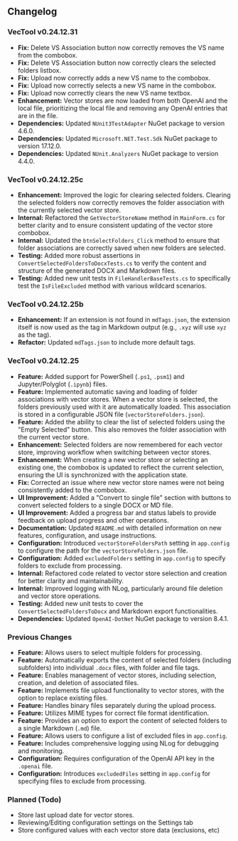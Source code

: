 ## Changelog

### VecTool v0.24.12.31

*   **Fix:** Delete VS Association button now correctly removes the VS name from the combobox.
*   **Fix:** Delete VS Association button now correctly clears the selected folders listbox.
*   **Fix:** Upload now correctly adds a new VS name to the combobox.
*   **Fix:** Upload now correctly selects a new VS name in the combobox.
*   **Fix:** Upload now correctly clears the new VS name textbox.
*   **Enhancement:** Vector stores are now loaded from both OpenAI and the local file, prioritizing the local file and removing any OpenAI entries that are in the file.
*   **Dependencies:** Updated `NUnit3TestAdapter` NuGet package to version 4.6.0.
*   **Dependencies:** Updated `Microsoft.NET.Test.Sdk` NuGet package to version 17.12.0.
*   **Dependencies:** Updated `NUnit.Analyzers` NuGet package to version 4.4.0.

### VecTool v0.24.12.25c

*   **Enhancement:** Improved the logic for clearing selected folders. Clearing the selected folders now correctly removes the folder association with the currently selected vector store.
*   **Internal:** Refactored the `GetVectorStoreName` method in `MainForm.cs` for better clarity and to ensure consistent updating of the vector store combobox.
*   **Internal:** Updated the `btnSelectFolders_Click` method to ensure that folder associations are correctly saved when new folders are selected.
*   **Testing:** Added more robust assertions in `ConvertSelectedFoldersToDocxTests.cs` to verify the content and structure of the generated DOCX and Markdown files.
*   **Testing:** Added new unit tests in `FileHandlerBaseTests.cs` to specifically test the `IsFileExcluded` method with various wildcard scenarios.

### VecTool v0.24.12.25b

*   **Enhancement:** If an extension is not found in `mdTags.json`, the extension itself is now used as the tag in Markdown output (e.g., `.xyz` will use `xyz` as the tag).
*   **Refactor:** Updated `mdTags.json` to include more default tags.

### VecTool v0.24.12.25

*   **Feature:** Added support for PowerShell (`.ps1`, `.psm1`) and Jupyter/Polyglot (`.ipynb`) files.
*   **Feature:** Implemented automatic saving and loading of folder associations with vector stores. When a vector store is selected, the folders previously used with it are automatically loaded. This association is stored in a configurable JSON file (`vectorStoreFolders.json`).
*   **Feature:** Added the ability to clear the list of selected folders using the "Empty Selected" button. This also removes the folder association with the current vector store.
*   **Enhancement:** Selected folders are now remembered for each vector store, improving workflow when switching between vector stores.
*   **Enhancement:** When creating a new vector store or selecting an existing one, the combobox is updated to reflect the current selection, ensuring the UI is synchronized with the application state.
*   **Fix:** Corrected an issue where new vector store names were not being consistently added to the combobox.
*   **UI Improvement:** Added a "Convert to single file" section with buttons to convert selected folders to a single DOCX or MD file.
*   **UI Improvement:** Added a progress bar and status labels to provide feedback on upload progress and other operations.
*   **Documentation:** Updated `README.md` with detailed information on new features, configuration, and usage instructions.
*   **Configuration:** Introduced `vectorStoreFoldersPath` setting in `app.config` to configure the path for the `vectorStoreFolders.json` file.
*   **Configuration:** Added `excludedFolders` setting in `app.config` to specify folders to exclude from processing.
*   **Internal:** Refactored code related to vector store selection and creation for better clarity and maintainability.
*   **Internal:** Improved logging with NLog, particularly around file deletion and vector store operations.
*   **Testing:** Added new unit tests to cover the `ConvertSelectedFoldersToDocx` and Markdown export functionalities.
*   **Dependencies:** Updated `OpenAI-DotNet` NuGet package to version 8.4.1.

### Previous Changes

*   **Feature:** Allows users to select multiple folders for processing.
*   **Feature:** Automatically exports the content of selected folders (including subfolders) into individual `.docx` files, with folder and file tags.
*   **Feature:** Enables management of vector stores, including selection, creation, and deletion of associated files.
*   **Feature:** Implements file upload functionality to vector stores, with the option to replace existing files.
*   **Feature:** Handles binary files separately during the upload process.
*   **Feature:** Utilizes MIME types for correct file format identification.
*   **Feature:** Provides an option to export the content of selected folders to a single Markdown (`.md`) file.
*   **Feature:** Allows users to configure a list of excluded files in `app.config`.
*   **Feature:** Includes comprehensive logging using NLog for debugging and monitoring.
*   **Configuration:** Requires configuration of the OpenAI API key in the `.openai` file.
*   **Configuration:** Introduces `excludedFiles` setting in `app.config` for specifying files to exclude from processing.

### Planned (Todo)

*   Store last upload date for vector stores.
*   Reviewing/Editing configuration settings on the Settings tab
*   Store configured values with each vector store data (exclusions, etc)